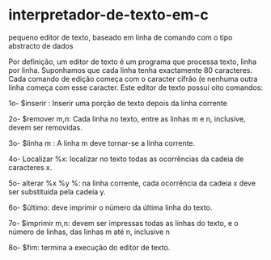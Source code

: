 # interpretador-de-texto-em-c
pequeno editor de texto, baseado em linha de comando com o tipo abstracto de dados

Por definição, um editor de texto é um programa
que processa texto, linha por linha. Suponhamos que cada linha tenha
exactamente 80 caracteres. Cada comando de edição começa com o caracter
cifrão (e nenhuma outra linha começa com esse caracter. Este editor de texto
possui oito comandos:

1o- $inserir : Inserir uma porção de texto depois da linha corrente

2o- $remover m,n: Cada linha no texto, entre as linhas m e n, inclusive, devem
ser removidas.

3o- $linha m : A linha m deve tornar-se a linha corrente.

4o- Localizar %x: localizar no texto todas as ocorrências da cadeia de caracteres
x.

5o- alterar %x %y %: na linha corrente, cada ocorrência da cadeia x deve ser
substituída pela cadeia y.

6o- $último: deve imprimir o número da última linha do texto.

7o- $imprimir m,n: devem ser impressas todas as linhas do texto, e o número
de linhas, das linhas m até n, inclusive n

8o- $fim: termina a execução do editor de texto.
